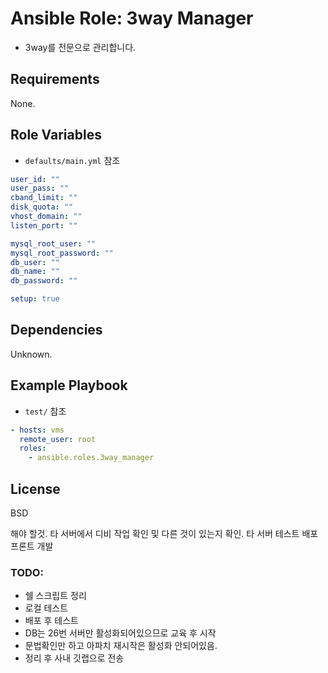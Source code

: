 Ansible Role: 3way Manager
=========

- 3way를 전문으로 관리합니다.

Requirements
------------
None.

Role Variables
--------------
- `defaults/main.yml` 참조
```yaml
user_id: ""
user_pass: ""
cband_limit: ""
disk_quota: ""
vhost_domain: ""
listen_port: ""

mysql_root_user: ""
mysql_root_password: ""
db_user: ""
db_name: ""
db_password: ""

setup: true
```

Dependencies
------------
Unknown.

Example Playbook
----------------
- `test/` 참조
```yaml
- hosts: vms
  remote_user: root
  roles:
    - ansible.roles.3way_manager
```

License
------------
BSD


해야 할것.
타 서버에서 디비 작업 확인 및 다른 것이 있는지 확인.
타 서버 테스트
배포
프론트 개발


### TODO: 
- 쉘 스크립트 정리
- 로컬 테스트
- 배포 후 테스트
- DB는 26번 서버만 활성화되어있으므로 교육 후 시작
- 문법확인만 하고 아파치 재시작은 활성화 안되어있음.
- 정리 후 사내 깃랩으로 전송
